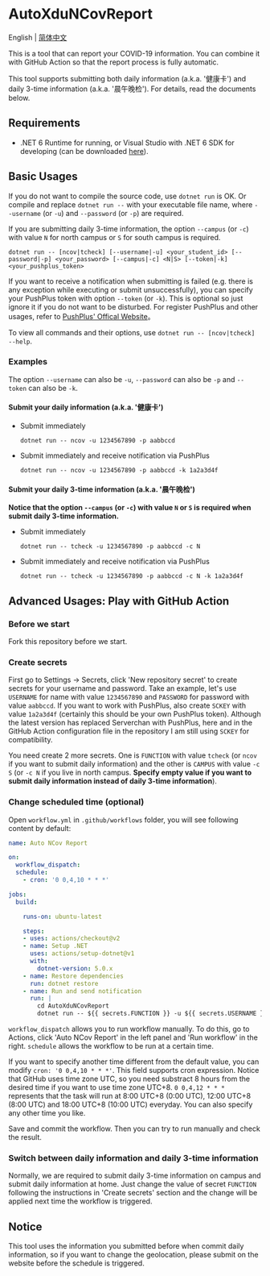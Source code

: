 # AutoXduNCovReport

English | [简体中文](./README_zh-CN.md)

This is a tool that can report your COVID-19 information. You can combine it with GitHub Action so that the report process is fully automatic.

This tool supports submitting both daily information (a.k.a. '健康卡') and daily 3-time information (a.k.a. '晨午晚检'). For details, read the documents below.

## Requirements

- .NET 6 Runtime for running, or Visual Studio with .NET 6 SDK for developing (can be downloaded [here](https://dotnet.microsoft.com/download/dotnet)).

## Basic Usages

If you do not want to compile the source code, use `dotnet run` is OK. Or compile and replace `dotnet run --` with your executable file name, where `--username` (or `-u`) and `--password` (or `-p`) are required.

If you are submitting daily 3-time information, the option `--campus` (or `-c`) with value `N` for north campus or `S` for south campus is required.

`dotnet run -- [ncov|tcheck] [--username|-u] <your_student_id> [--password|-p] <your_password> [--campus|-c] <N|S> [--token|-k] <your_pushplus_token>`

If you want to receive a notification when submitting is failed (e.g. there is any exception while executing or submit unsuccessfully), you can specify your PushPlus token with option `--token` (or `-k`). This is optional so just ignore it if you do not want to be disturbed. For register PushPlus and other usages, refer to [PushPlus' Offical Website](https://www.pushplus.plus/)。

To view all commands and their options, use `dotnet run -- [ncov|tcheck] --help`.

### Examples

The option `--username` can also be `-u`, `--password` can also be `-p` and `--token` can also be `-k`.

#### Submit your daily information (a.k.a. '健康卡')

- Submit immediately

  `dotnet run -- ncov -u 1234567890 -p aabbccd`

- Submit immediately and receive notification via PushPlus

  `dotnet run -- ncov -u 1234567890 -p aabbccd -k 1a2a3d4f`

#### Submit your daily 3-time information (a.k.a. '晨午晚检')

**Notice that the option `--campus` (or `-c`) with value `N` or `S` is required when submit daily 3-time information.**

- Submit immediately

  `dotnet run -- tcheck -u 1234567890 -p aabbccd -c N`

- Submit immediately and receive notification via PushPlus

  `dotnet run -- tcheck -u 1234567890 -p aabbccd -c N -k 1a2a3d4f`

## Advanced Usages: Play with GitHub Action

### Before we start

Fork this repository before we start.

### Create secrets

First go to Settings -> Secrets, click 'New repository secret' to create secrets for your username and password. Take an example, let's use `USERNAME` for name with value `1234567890` and `PASSWORD` for password with value `aabbccd`. If you want to work with PushPlus, also create `SCKEY` with value `1a2a3d4f` (certainly this should be your own PushPlus token). Although the latest version has replaced Serverchan with PushPlus, here and in the GitHub Action configuration file in the repository I am still using `SCKEY` for compatibility.

You need create 2 more secrets. One is `FUNCTION` with value `tcheck` (or `ncov` if you want to submit daily information) and the other is `CAMPUS` with value `-c S` (or `-c N` if you live in north campus. **Specify empty value if you want to submit daily information instead of daily 3-time information**).

### Change scheduled time (optional)

Open `workflow.yml` in `.github/workflows` folder, you will see following content by default:

```yaml
name: Auto NCov Report

on:
  workflow_dispatch:
  schedule:
    - cron: '0 0,4,10 * * *'

jobs:
  build:

    runs-on: ubuntu-latest

    steps:
    - uses: actions/checkout@v2
    - name: Setup .NET
      uses: actions/setup-dotnet@v1
      with:
        dotnet-version: 5.0.x
    - name: Restore dependencies
      run: dotnet restore
    - name: Run and send notification
      run: |
        cd AutoXduNCovReport
        dotnet run -- ${{ secrets.FUNCTION }} -u ${{ secrets.USERNAME }} -p "${{ secrets.PASSWORD }}" ${{ secrets.CAMPUS }} -k ${{ secrets.SCKEY }}
```

`workflow_dispatch` allows you to run workflow manually. To do this, go to Actions, click 'Auto NCov Report' in the left panel and 'Run workflow' in the right. `schedule` allows the workflow to be run at a certain time.

If you want to specify another time different from the default value, you can modify `cron: '0 0,4,10 * * *'`. This field supports cron expression. Notice that GitHub uses time zone UTC, so you need substract 8 hours from the desired time if you want to use time zone UTC+8. `0 0,4,12 * * *` represents that the task will run at 8:00 UTC+8 (0:00 UTC), 12:00 UTC+8 (8:00 UTC) and 18:00 UTC+8 (10:00 UTC) everyday. You can also specify any other time you like.

Save and commit the workflow. Then you can try to run manually and check the result.

### Switch between daily information and daily 3-time information

Normally, we are required to submit daily 3-time information on campus and submit daily information at home. Just change the value of secret `FUNCTION` following the instructions in 'Create secrets' section and the change will be applied next time the workflow is triggered.

## Notice

This tool uses the information you submitted before when commit daily information, so if you want to change the geolocation, please submit on the website before the schedule is triggered.
